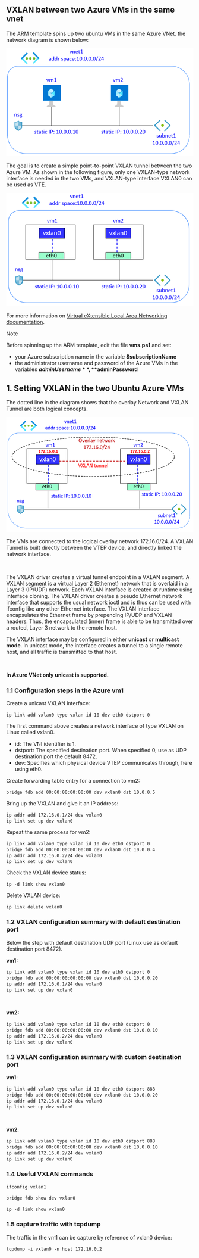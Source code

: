 <properties
pageTitle= 'VXLAN between two Azure VMs in the same vnet'
description= "VXLAN between two Azure VMs in the same vnet"
documentationcenter: na
services="networking"
documentationCenter="https://github.com/fabferri"
authors="fabferri"
manager=""
editor=""/>

<tags
   ms.service="configuration-Example-Azure"
   ms.devlang="ARM template"
   ms.topic="article"
   ms.tgt_pltfrm="Azure"
   ms.workload="Azure networking"
   ms.date="25/10/2021"
   ms.author="fabferri" />

## VXLAN between two Azure VMs in the same vnet

The ARM template spins up two ubuntu VMs in the same Azure VNet. the network diagram is shown below:

[![1]][1]

The goal is to create a simple point-to-point VXLAN tunnel between the two Azure VM. As shown in the following figure, only one VXLAN-type network interface is needed in the two VMs, and VXLAN-type interface VXLAN0 can be used as VTE.

[![2]][2]

For more information on [Virtual eXtensible Local Area Networking documentation](https://www.kernel.org/doc/Documentation/networking/vxlan.txt).

> [!NOTE]
> Before spinning up the ARM template, edit the file **vms.ps1** and set:
> * your Azure subscription name in the variable **$subscriptionName**
> * the administrator username and password of the Azure VMs in the variables **$adminUsername**, **$adminPassword**
>



## <a name="VXLAN"></a>1. Setting VXLAN in the two Ubuntu Azure VMs 

The dotted line in the diagram shows that the overlay Network and VXLAN Tunnel are both logical concepts.

[![3]][3]

The VMs are connected to the logical overlay network 172.16.0/24. A VXLAN Tunnel is built directly between the VTEP device, and directly linked the network interface.

<br> 

The VXLAN driver creates a virtual tunnel endpoint in a VXLAN segment.  A VXLAN segment is a virtual Layer 2 (Ethernet) network that is overlaid in a Layer 3 (IP/UDP) network.
Each VXLAN interface is created at runtime using interface cloning.
The VXLAN driver creates a pseudo Ethernet network interface that supports the usual network ioctl and is thus can be used with ifconfig like any other Ethernet interface.  The VXLAN interface encapsulates the Ethernet frame by prepending IP/UDP and VXLAN headers. Thus, the encapsulated (inner) frame is able to be transmitted over a routed, Layer 3 network to the remote host. 
<br>

The VXLAN interface may be configured in either **unicast** or **multicast mode**.
In unicast mode, the interface creates a tunnel to a single remote host, and all traffic is transmitted to that host. 

<br>

**In Azure VNet only unicast is supported.**

### <a name="VXLAN"></a>1.1 Configuration steps in the Azure vm1 
Create a unicast VXLAN interface:
```console
ip link add vxlan0 type vxlan id 10 dev eth0 dstport 0
```
The first command above creates a network interface of type VXLAN on Linux called vxlan0.
* id: The VNI identifier is 1.
* dstport: The specified destination port. When specified 0, use as UDP destination port the default 8472.
* dev: Specifies which physical device VTEP communicates through, here using eth0.

Create forwarding table entry for a connection to vm2:
```console
bridge fdb add 00:00:00:00:00:00 dev vxlan0 dst 10.0.0.5
```

Bring up the VXLAN and give it an IP address:
```console
ip addr add 172.16.0.1/24 dev vxlan0
ip link set up dev vxlan0
```

Repeat the same process for vm2:
```console
ip link add vxlan0 type vxlan id 10 dev eth0 dstport 0
bridge fdb add 00:00:00:00:00:00 dev vxlan0 dst 10.0.0.4
ip addr add 172.16.0.2/24 dev vxlan0
ip link set up dev vxlan0
```

Check the VXLAN device status:
```console
ip -d link show vxlan0
```

Delete VXLAN device:
```console
ip link delete vxlan0
```

### <a name="VXLAN"></a>1.2 VXLAN configuration summary with default destination port
Below the step with default destination UDP port (Linux use as default destination port 8472).

**vm1:**
```console
ip link add vxlan0 type vxlan id 10 dev eth0 dstport 0
bridge fdb add 00:00:00:00:00:00 dev vxlan0 dst 10.0.0.20
ip addr add 172.16.0.1/24 dev vxlan0
ip link set up dev vxlan0
```
<br>

**vm2:**
```console
ip link add vxlan0 type vxlan id 10 dev eth0 dstport 0
bridge fdb add 00:00:00:00:00:00 dev vxlan0 dst 10.0.0.10
ip addr add 172.16.0.2/24 dev vxlan0
ip link set up dev vxlan0
```

### <a name="VXLAN"></a>1.3 VXLAN configuration summary with custom destination port


**vm1**:
```console
ip link add vxlan0 type vxlan id 10 dev eth0 dstport 888
bridge fdb add 00:00:00:00:00:00 dev vxlan0 dst 10.0.0.20
ip addr add 172.16.0.1/24 dev vxlan0
ip link set up dev vxlan0
```
<br>

**vm2**:
```console
ip link add vxlan0 type vxlan id 10 dev eth0 dstport 888
bridge fdb add 00:00:00:00:00:00 dev vxlan0 dst 10.0.0.10
ip addr add 172.16.0.2/24 dev vxlan0
ip link set up dev vxlan0
```

### <a name="VXLAN"></a>1.4 Useful VXLAN commands

```console
ifconfig vxlan1
```

```console
bridge fdb show dev vxlan0
```

```console
ip -d link show vxlan0
```

### <a name="VXLAN"></a>1.5 capture traffic with tcpdump
The traffic in the vm1 can be capture by reference of vxlan0 device:
```console
tcpdump -i vxlan0 -n host 172.16.0.2
```

<!--Image References-->

[1]: ./media/network-diagram.png "network diagram"
[2]: ./media/network-diagram2.png "network diagram"
[3]: ./media/network-diagram3.png "network diagram"

<!--Link References-->

